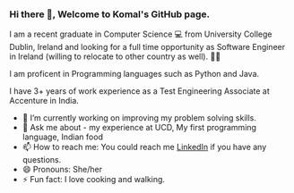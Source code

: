 ### Hi there 👋, Welcome to Komal's GitHub page. 

I am a recent graduate in Computer Science 💻 from University College Dublin, Ireland and looking for a full time opportunity as Software Engineer in Ireland (willing to relocate to other country as well). 👩‍💻

I am proficent in Programming languages such as Python and Java. 

I have 3+ years of work experience as a Test Engineering Associate at Accenture in India. 

- 🌱 I’m currently working on improving my problem solving skills.
- 💬 Ask me about - my experience at UCD, My first programming language, Indian food 
- 📫 How to reach me: You could reach me [LinkedIn](https://www.linkedin.com/in/komalsharma27/) if you have any questions.
- 😄 Pronouns: She/her
- ⚡ Fun fact: I love cooking and walking. 

<!--
**shkml/shkml** is a ✨ _special_ ✨ repository because its `README.md` (this file) appears on your GitHub profile.

Here are some ideas to get you started:

- 🔭 I’m currently working on making my resume live. Have been wanting to do it from a long time. 
- 🌱 I’m currently learning to improve my problem solving skills.
- 👯 I’m looking to collaborate on ...
- 🤔 I’m looking for help with ...
- 💬 Ask me about - my experience at UCD, My first Programming language, Indian food 
- 📫 How to reach me: ... You could reach me at https://www.linkedin.com/in/komalsharma27/
- 😄 Pronouns: She/her
- ⚡ Fun fact: I love cooking and walking. 
-->
